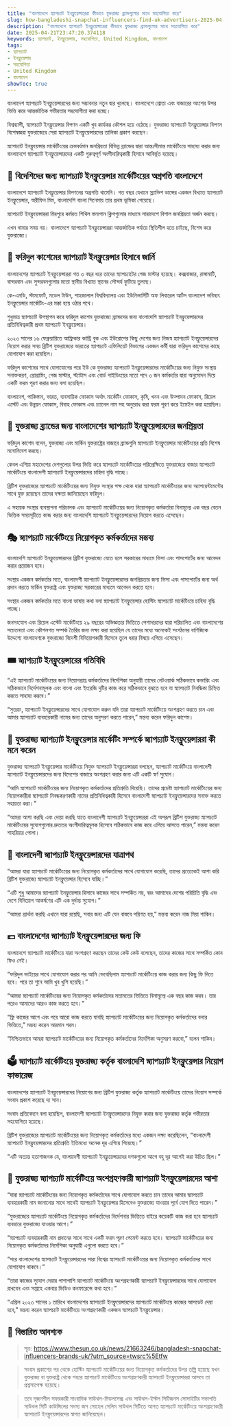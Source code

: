 ```yaml
---
title: "বাংলাদেশে স্ন্যাপচ্যাট ইনফ্লুয়েন্সারেরা কীভাবে যুক্তরাজ্য ব্র্যান্ডগুলোর সাথে সহযোগিতা করে"
slug: how-bangladeshi-snapchat-influencers-find-uk-advertisers-2025-04-21
description: "বাংলাদেশে স্ন্যাপচ্যাট ইনফ্লুয়েন্সারেরা কীভাবে যুক্তরাজ্য ব্র্যান্ডগুলোর সাথে সহযোগিতা করে"
date: 2025-04-21T23:47:20.374118
keywords: স্ন্যাপচ্যাট, ইনফ্লুয়েন্সার, সহযোগিতা, United Kingdom, বাংলাদেশ
tags:
- স্ন্যাপচ্যাট
- ইনফ্লুয়েন্সার
- সহযোগিতা
- United Kingdom
- বাংলাদেশ
showToc: true
---
```


বাংলাদেশ স্ন্যাপচ্যাট ইনফ্লুয়েন্সারদের জন্য সম্ভাবনার নতুন দ্বার খুলেছে। বাংলাদেশে শ্রোতা এবং বাজারের অংশের উপর ভিত্তি করে আন্তর্জাতিক গভীরতার সহযোগীতা করা হচ্ছে।

বিশ্বব্যাপী, স্ন্যাপচ্যাট ইনফ্লুয়েন্সার বিপণন একটি খুব কার্যকর কৌশল হয়ে ওঠেছে। যুক্তরাজ্য স্ন্যাপচ্যাট ইনফ্লুয়েন্সার বিপণন বিশেষজ্ঞরা যুক্তরাজ্যের সেরা স্ন্যাপচ্যাট ইনফ্লুয়েন্সারদের তালিকা প্রকাশ করছেন।


স্ন্যাপচ্যাট ইনফ্লুয়েন্সার মার্কেটিংয়ের ক্রমবর্ধমান জনপ্রিয়তা বিভিন্ন ব্র্যান্ডের দ্বারা আন্তঃসীমান্ত মার্কেটিংয়ে সাহায্য করার জন্য বাংলাদেশে স্ন্যাপচ্যাট ইনফ্লুয়েন্সারদের একটি গুরুত্বপূর্ণ অংশীদারিত্বকারী হিসাবে আবির্ভূত হয়েছে।


## 💃 বিদেশিদের জন্য স্ন্যাপচ্যাট ইনফ্লুয়েন্সার মার্কেটিংয়ের অগ্রগতি বাংলাদেশে

বাংলাদেশে স্ন্যাপচ্যাট ইনফ্লুয়েন্সার বিপণনের অগ্রগতি থামেনি। গত বছর যেখানে স্ল্যাভিশ ডান্সের একজন বিখ্যাত স্ন্যাপচ্যাট ইনফ্লুয়েন্সার, অরীফিন মিম, বাংলাদেশি বাংলা সিনেমায় তার প্রথম ভূমিকা পেয়েছে।


স্ন্যাপচ্যাট ইনফ্লুয়েন্সাররা মিরপুরে কর্মরত শিথিল স্তন্যপান ক্লিপগুলোর মাধ্যমে সারাদেশে বিশাল জনপ্রিয়তা অর্জন করছে।


এখন থামার সময় নয়। বাংলাদেশে স্ন্যাপচ্যাট ইনফ্লুয়েন্সাররা আন্তর্জাতিক পর্যায়ে স্থিতিশীল হতে চাইছে, বিশেষ করে যুক্তরাজ্যে।


## 🚦 ফরিদুল কাশেমের স্ন্যাপচ্যাট ইনফ্লুয়েন্সার হিসাবে জার্নি

বাংলাদেশের স্ন্যাপচ্যাট ইনফ্লুয়েন্সাররা গত ৩ বছর ধরে তাদের স্ন্যাপচ্যাটের গেজ মাস্টার হয়েছে। কক্সবাজার, রাঙ্গামাটি, বান্দরবান এবং সুন্দরবনগুলোর মতো স্থানীয় বিখ্যাত স্থানের সৌন্দর্য ফুটিয়ে তুলছে।

কে-এমডি, স্টামফোর্ট, মডেল টাউন, শাহজালাল বিশ্ববিদ্যালয় এবং ইউনিভার্সিটি অফ লিবারেল আর্টস বাংলাদেশ ভবিষ্যৎ ইনফ্লুয়েন্সার মার্কেটিং-এর মক্কা হয়ে ওঠার পথে।

শুধুমাত্র স্ন্যাপচ্যাট উপস্থাপন করে ফরিদুল কাশেম যুক্তরাজ্যে ব্র্যান্ডদের জন্য বাংলাদেশি স্ন্যাপচ্যাট ইনফ্লুয়েন্সারদের প্রতিনিধিত্বকারী প্রথম স্ন্যাপচ্যাট ইনফ্লুয়েন্সার।


২০২৩ সালের ১৬ ফেব্রুয়ারিতে আফ্রিকার কান্ট্রি বুক এবং ইউরোপের কিছু দেশের জন্য নিজস্ব স্ন্যাপচ্যাট ইনফ্লুয়েন্সারদের নিয়োগ করার সময় ব্রিটিশ যুক্তরাজ্যের ভারতের স্ন্যাপচ্যাট এফিলিয়েট বিভাগের একজন কর্মী দ্বারা ফরিদুল কাশেমের কাছে যোগাযোগ করা হয়েছিল।

ফরিদুল কাশেমের সাথে যোগাযোগের পরে ইউ কে যুক্তরাজ্য স্ন্যাপচ্যাট ইনফ্লুয়েন্সারদের মার্কেটিংয়ের জন্য নিযুক্ত সংস্থায় সনাক্তকরণ, প্রোগ্রামিং, গেজ মাস্টার, স্ট্যাটাস এবং বোর্ড গাইডিংয়ের মতো পদে ৩ জন কর্মকর্তার দ্বারা অনুমোদন দিয়ে একটি ফরম পূরণ করার জন্য বলা হয়েছিল।

বাংলাদেশ, পাকিস্তান, ভারত, ব্যবসায়িক ফোকাস অর্থাৎ মার্কেটিং ফোকাস, কৃষি, খনন এবং উত্পাদন ফোকাস, রিয়েল এস্টেট এবং উন্নয়ন ফোকাস, বিবাহ ফোকাস এবং চ্যানেল নাম সহ অনুরোধ করা ফরম পূরণ করে ইমেইল করা হয়েছিল।


## 🌹 যুক্তরাজ্য ব্র্যান্ডের জন্য বাংলাদেশের স্ন্যাপচ্যাট ইনফ্লুয়েন্সারদের জনপ্রিয়তা

ফরিদুল কাশেম বলেন, যুক্তরাজ্য এবং মার্কিন যুক্তরাষ্ট্রের বাজারে ব্র্যান্ডগুলি স্ন্যাপচ্যাট ইনফ্লুয়েন্সার মার্কেটিংয়ের প্রতি বিশেষ মনোনিবেশ করছে।

কেবল এশিয়া মহাদেশের দেশগুলোর উপর ভিত্তি করে স্ন্যাপচ্যাট মার্কেটিংয়ের পরিপ্রেক্ষিতে যুক্তরাজ্যের বাজার স্ন্যাপচ্যাট মার্কেটিংয়ে বাংলাদেশী স্ন্যাপচ্যাট ইনফ্লুয়েন্সারদের চাহিদা বৃদ্ধি পাচ্ছে।

ব্রিটিশ যুক্তরাজ্যের স্ন্যাপচ্যাট মার্কেটিংয়ের জন্য নিযুক্ত সংস্থার পক্ষ থেকে যারা স্ন্যাপচ্যাট মার্কেটিংয়ের জন্য অ্যাপয়েন্টমেন্টের সাথে যুক্ত রয়েছেন তাদের দক্ষতা জানিয়েছেন ফরিদুল।

এ সহায়ক সংস্থার ব্যবস্থাপনা পরিচালক এবং স্ন্যাপচ্যাট মার্কেটিংয়ের জন্য নিয়োগকৃত কর্মকর্তারা বিনামূল্যে এক বছর বেতন ভিত্তিক সময়সূচীতে কাজ করার জন্য বাংলাদেশি স্ন্যাপচ্যাট ইনফ্লুয়েন্সারদের নিয়োগ করতে এসেছেন।


## 🎭 স্ন্যাপচ্যাট মার্কেটিংয়ে নিয়োগকৃত কর্মকর্তাদের মন্তব্য 

বাংলাদেশি স্ন্যাপচ্যাট ইনফ্লুয়েন্সারদের ব্রিটিশ যুক্তরাজ্যে যেতে হলে সরকারের মাধ্যমে ভিসা এবং পাসপোর্টের জন্য আবেদন করার প্রয়োজন হবে।

সংস্থার একজন কর্মকর্তার মতে, বাংলাদেশী স্ন্যাপচ্যাট ইনফ্লুয়েন্সারদের জনপ্রিয়তার জন্য ভিসা এবং পাসপোর্টের জন্য অর্থ প্রদান করতে মার্কিন যুক্তরাষ্ট্র এবং যুক্তরাজ্য সরকারের মাধ্যমে আবেদন করতে হবে।

সংস্থার একজন কর্মকর্তার মতে বাংলা ভাষায় কথা বলা স্ন্যাপচ্যাট ইনফ্লুয়েন্সার হোস্টিং স্ন্যাপচ্যাট মার্কেটিংয়ে চাহিদা বৃদ্ধি পাচ্ছে।

জনসংযোগ এবং রিয়েল এস্টেট মার্কেটিংয়ে ২৯ বছরের অভিজ্ঞতার ভিত্তিতে পেশাদারদের দ্বারা পরিচালিত এবং বাংলাদেশের সচেতনতা এবং কৌশলগত সম্পর্ক তৈরির জন্য লক্ষ্য করা হয়েছিল যে তাদের মধ্যে অনেকেই সংগঠনের বাণিজ্যিক উদ্দেশ্যে বাংলাদেশকে যুক্তরাজ্যে বিদেশী বিনিয়োগকারী হিসেবে তুলে ধরার বিষয়ে এগিয়ে এসেছেন।


## 🎟️ স্ন্যাপচ্যাট ইনফ্লুয়েন্সারের গতিবিধি

“এই স্ন্যাপচ্যাট মার্কেটিংয়ের জন্য নিয়োগপ্রাপ্ত কর্মকর্তাদের নির্দেশিকা অনুযায়ী তাদের নেটওয়ার্ক সঠিকভাবে কভারিং এবং সঠিকভাবে নির্দেশনামূলক এবং বাংলা এবং ইংরেজি দুটির কাজ করে সঠিকভাবে বুঝতে হবে যা স্ন্যাপচ্যাট নিবন্ধিকা চিহ্নিত করতে সাহায্য করবে।”

“সুতরাং, স্ন্যাপচ্যাট ইনফ্লুয়েন্সারদের সাথে যোগাযোগ করুন যদি তারা স্ন্যাপচ্যাট মার্কেটিংয়ে অংশগ্রহণ করতে চান এবং আমার স্ন্যাপচ্যাট ব্যবহারকারী নামের জন্য তাদের অনুসরণ করতে পারেন,” মন্তব্য করেন ফরিদুল কাশেম।


## 📕 যুক্তরাজ্য স্ন্যাপচ্যাট ইনফ্লুয়েন্সার মার্কেটিং সম্পর্কে স্ন্যাপচ্যাট ইনফ্লুয়েন্সাররা কী মনে করেন

যুক্তরাজ্য স্ন্যাপচ্যাট ইনফ্লুয়েন্সার মার্কেটিংয়ে নিযুক্ত স্ন্যাপচ্যাট ইনফ্লুয়েন্সাররা বলছেন, স্ন্যাপচ্যাট মার্কেটিংয়ে বাংলাদেশী স্ন্যাপচ্যাট ইনফ্লুয়েন্সারদের জন্য বিদেশের বাজারে অংশগ্রহণ করার জন্য এটি একটি স্বর্ণ সুযোগ।

“আমি স্ন্যাপচ্যাট মার্কেটিংয়ের জন্য নিয়োগকৃত কর্মকর্তাদের প্রতিশ্রুতি দিয়েছি। তাদের প্রচেষ্টা স্ন্যাপচ্যাট মার্কেটিংয়ের জন্য নিয়োগকারীরা স্ন্যাপচ্যাট নিবন্ধকরণকারী নামের প্রতিনিধিত্বকারী হিসেবে বাংলাদেশী স্ন্যাপচ্যাট ইনফ্লুয়েন্সারদের সনাক্ত করতে সহায়তা করা।”

“আমরা আশা করছি এবং দোয়া করছি যাতে বাংলাদেশী স্ন্যাপচ্যাট ইনফ্লুয়েন্সাররা এই অপরূপ ব্রিটিশ যুক্তরাজ্য স্ন্যাপচ্যাট মার্কেটিংয়ের সুযোগগুলোর দ্রুততর অংশীদারিত্বমূলক হিসেবে সঠিকভাবে কাজ করে এগিয়ে আসতে পারেন,” মন্তব্য করেন শাহরিয়ার পোলা।


## 🎤 বাংলাদেশী স্ন্যাপচ্যাট ইনফ্লুয়েন্সারদের যাত্রাপথ

“আমরা যারা স্ন্যাপচ্যাট মার্কেটিংয়ের জন্য নিয়োগকৃত কর্মকর্তাদের সাথে যোগাযোগ করেছি, তাদের প্রত্যেকেই আশা করি ব্রিটিশ যুক্তরাজ্যে স্ন্যাপচ্যাট ইনফ্লুয়েন্সার হিসেবে যাচ্ছি।”

“এটি শুধু আমাদের স্ন্যাপচ্যাট ইনফ্লুয়েন্সার হিসাবে কাজের সাথে সম্পর্কিত নয়, বরং আমাদের দেশের পরিচিতি বৃদ্ধি এবং দেশে বিনিয়োগ আকর্ষণের এটি এক দুর্দান্ত সুযোগ।”

“আমরা প্রার্থনা করছি এখানে যারা রয়েছি, সবার জন্য এটি যেন বাস্তবে পরিণত হয়,” মন্তব্য করেন নাজ মিয়া শাকিব।


## 💷 বাংলাদেশের স্ন্যাপচ্যাট ইনফ্লুয়েন্সারদের জন্য ফি

বাংলাদেশে স্ন্যাপচ্যাট মার্কেটিংয়ে যারা অংশগ্রহণ করছেন তাদের কেউ কেউ বলেছেন, তাদের কাজের সাথে সম্পর্কিত কোন ফিও নেই।

“ফরিদুল ভাইয়ের সাথে যোগাযোগ করার পর আমি ভেবেছিলাম স্ন্যাপচ্যাট মার্কেটিংয়ে কাজ করার জন্য কিছু ফি দিতে হবে। পরে তা শুনে আমি খুব খুশি হয়েছি।”

“আমরা স্ন্যাপচ্যাট মার্কেটিংয়ের জন্য নিয়োগকৃত কর্মকর্তাদের মতামতের ভিত্তিতে বিনামূল্যে এক বছর কাজ করব। তার পরেও আমাদের আরও কাজ করতে হবে।”

“ফ্রি কাজের আগে এবং পরে আরো কাজ করতে যাবছি স্ন্যাপচ্যাট মার্কেটিংয়ের জন্য নিয়োগকৃত কর্মকর্তাদের বলার ভিত্তিতে,” মন্তব্য করেন আরমান গরম।

“নিশ্চিতভাবে আমরা স্ন্যাপচ্যাট মার্কেটিংয়ের জন্য নিয়োগকৃত কর্মকর্তাদের নির্দেশিকা অনুসরণ করবো,” বলেন শাকিব।


## 🗳️ স্ন্যাপচ্যাট মার্কেটিংয়ে যুক্তরাজ্য কর্তৃক বাংলাদেশি স্ন্যাপচ্যাট ইনফ্লুয়েন্সার নিয়োগ কাভারেজ

বাংলাদেশের স্ন্যাপচ্যাট ইনফ্লুয়েন্সারদের নিয়োগের জন্য ব্রিটিশ যুক্তরাজ্য কর্তৃক স্ন্যাপচ্যাট মার্কেটিংয়ে তাদের নিয়োগ সম্পর্কে সংবাদ প্রকাশ করেছে দ্য সান।

সংবাদ প্রতিবেদনে বলা হয়েছিল, বাংলাদেশী স্ন্যাপচ্যাট ইনফ্লুয়েন্সারদের নিযুক্ত করার জন্য যুক্তরাজ্য কর্তৃক গভীরতার সহযোগিতা হয়েছে।


ব্রিটিশ যুক্তরাজ্যের স্ন্যাপচ্যাট মার্কেটিংয়ের জন্য নিয়োগকৃত কর্মকর্তাদের মধ্যে একজন লক্ষ্য করেছিলেন, “বাংলাদেশী স্ন্যাপচ্যাট ইনফ্লুয়েন্সারদের প্রতিশ্রুতি ইতিমধ্যে অনেক দূর এগিয়ে গিয়েছে।”

“এটি অত্যন্ত হতাশাজনক যে, বাংলাদেশী স্ন্যাপচ্যাট ইনফ্লুয়েন্সারদের দশকগুলো আগে বহু দূর আগেই করা উচিত ছিল।”


## 📖 যুক্তরাজ্য স্ন্যাপচ্যাট মার্কেটিংয়ে অংশগ্রহণকারী স্ন্যাপচ্যাট ইনফ্লুয়েন্সারদের আশা

“যারা স্ন্যাপচ্যাট মার্কেটিংয়ের জন্য নিয়োগকৃত কর্মকর্তাদের সাথে যোগাযোগ করতে চান তাদের আমার স্ন্যাপচ্যাট ব্যবহারকারী নাম জানানোর সাথে সাথেই স্ন্যাপচ্যাট ইনফ্লুয়েন্সার হিসেবেও যুক্তরাজ্যে যাওয়ার পূর্বে যোগ দিতে পারেন।”

“যুক্তরাজ্যের স্ন্যাপচ্যাট মার্কেটিংয়ে নিয়োগকৃত কর্মকর্তাদের নির্দেশনার ভিত্তিতে বাইরে কয়েকটি কাজ করা হবে স্ন্যাপচ্যাট ব্যবহারে যুক্তরাজ্যে যাওয়ার আগে।”

“স্ন্যাপচ্যাট ব্যবহারকারী নাম প্রদানের সাথে সাথে একটি ফরম পূরণ পেমেন্ট করতে হবে। স্ন্যাপচ্যাট মার্কেটিংয়ের জন্য নিয়োগকৃত কর্মকর্তাদের নির্দেশিকা অনুযায়ী এগুলো করতে হবে।” 

“পরে বাংলাদেশের স্ন্যাপচ্যাট ইনফ্লুয়েন্সারদের সারা বিশ্বের স্ন্যাপচ্যাট মার্কেটিংয়ের জন্য নিয়োগকৃত কর্মকর্তাদের সাথে যোগাযোগ থাকবে।”

“তারা কাজের সুযোগ দেয়ার পাশাপাশি স্ন্যাপচ্যাট মার্কেটিংয়ে অংশগ্রহণকারী স্ন্যাপচ্যাট ইনফ্লুয়েন্সারদের সাথে যোগাযোগ রাখবেন এবং সপ্তাহে একবার ভিডিও কনফারেন্সে কথা হবে।”

“এপ্রিল ২০২৩ সালের ১ তারিখে বাংলাদেশের স্ন্যাপচ্যাট ইনফ্লুয়েন্সারদের স্ন্যাপচ্যাট মার্কেটিংয়ে কাজের আপডেট দেয়া হবে,” মন্তব্য করেন স্ন্যাপচ্যাট মার্কেটিংয়ে অংশগ্রহণকারী একজন স্ন্যাপচ্যাট ইনফ্লুয়েন্সার।


## 🔗 বিস্তারিত আবশ্যক

> সূত্র: https://www.thesun.co.uk/news/21663246/bangladesh-snapchat-influencers-brands-uk/?utm_source=twsrc%5Etfw

> সংবাদ প্রকাশের পর থেকে হোস্টিং স্ন্যাপচ্যাট মার্কেটিংয়ের জন্য নিয়োগকৃত কর্মকর্তাদের উপর তল্পি হয়েছে যখন যুক্তরাজ্য বা যুক্তরাষ্ট্র থেকে শহরে স্ন্যাপচ্যাট মার্কেটিংয়ে অংশগ্রহণকারী স্ন্যাপচ্যাট ইনফ্লুয়েন্সাররা আসবে তা প্রশ্নসাপেক্ষ হয়েছে। 


> তবে সৃজনশীল সফরকারী সাংবাদিক সাউথল-মিডলসেক্স এবং সাউথল-ইস্টল সিটিজনস সোসাইটির সভাপতি সাউথল সিটি কাউন্সিলের সদস্য জস সোহেল সেলিম সাউথল সিটিতে আগত স্ন্যাপচ্যাট মার্কেটিংয়ে অংশগ্রহণকারী স্ন্যাপচ্যাট ইনফ্লুয়েন্সারদের স্বাগত জানিয়েছেন।